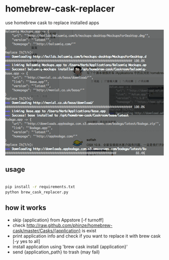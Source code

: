 # homebrew-cask-replacer

use homebrew cask to replace installed apps

![screenshot](screenshot.png)

## usage

```bash

pip install -r requirements.txt
python brew_cask_replacer.py

```
## how it works

* skip {application} from Appstore [-f turnoff]
* check http://raw.github.com/phinze/homebrew-cask/master/Casks/{application} is exist
* print application info and check if you want to replace it with brew cask [-y yes to all]
* install application using 'brew cask install {application}'
* send {application_path} to trash (may fail)

